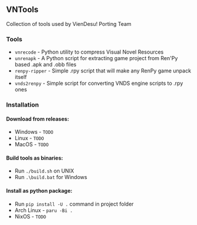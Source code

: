 ## VNTools
Collection of tools used by VienDesu! Porting Team

### Tools
* `vnrecode` - Python utility to compress Visual Novel Resources
* `unrenapk` - A Python script for extracting game project from Ren'Py based .apk and .obb files
* `renpy-ripper` - Simple .rpy script that will make any RenPy game unpack itself
* `vnds2renpy` - Simple script for converting VNDS engine scripts to .rpy ones

### Installation
#### Download from releases:
  * Windows - `TODO`
  * Linux - `TODO`
  * MacOS - `TODO`

#### Build tools as binaries:
  * Run `./build.sh` on UNIX 
  * Run `.\build.bat` for Windows

#### Install as python package:
  * Run `pip install -U .` command in project folder
  * Arch Linux - `paru -Bi .`
  * NixOS - `TODO`
